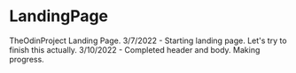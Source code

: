 # LandingPage
TheOdinProject Landing Page.
3/7/2022 - Starting landing page. Let's try to finish this actually. 
3/10/2022 - Completed header and body. Making progress. 
